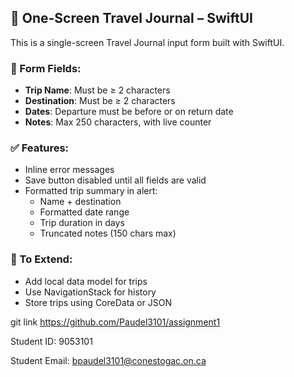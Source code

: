## 🛫 One-Screen Travel Journal – SwiftUI

This is a single-screen Travel Journal input form built with SwiftUI.

### 🧾 Form Fields:
- **Trip Name**: Must be ≥ 2 characters
- **Destination**: Must be ≥ 2 characters
- **Dates**: Departure must be before or on return date
- **Notes**: Max 250 characters, with live counter

### ✅ Features:
- Inline error messages
- Save button disabled until all fields are valid
- Formatted trip summary in alert:
  - Name + destination
  - Formatted date range
  - Trip duration in days
  - Truncated notes (150 chars max)

### 🔮 To Extend:
- Add local data model for trips
- Use NavigationStack for history
- Store trips using CoreData or JSON


git link
https://github.com/Paudel3101/assignment1

Student ID:
9053101

Student Email:
bpaudel3101@conestogac.on.ca

